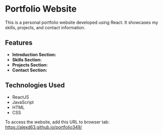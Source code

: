 # Portfolio Website

This is a personal portfolio website developed using React. It showcases my skills, projects, and contact information.

## Features

- **Introduction Section:**
- **Skills Section:**
- **Projects Section:** 
- **Contact Section:**

## Technologies Used

- ReactJS
- JavaScript
- HTML
- CSS

To access the website, add this URL to browser tab: https://alexd63.github.io/portfolio349/

